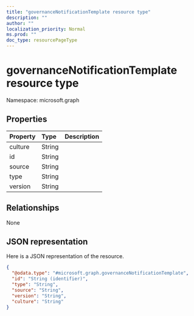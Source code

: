 ```yaml
---
title: "governanceNotificationTemplate resource type"
description: ""
author: ""
localization_priority: Normal
ms.prod: ""
doc_type: resourcePageType
---
```


# governanceNotificationTemplate resource type


Namespace: microsoft.graph



## Properties
|Property|Type|Description|
|:---|:---|:---|
|culture|String||
|id|String||
|source|String||
|type|String||
|version|String||

## Relationships
None

## JSON representation
Here is a JSON representation of the resource.
<!-- {
  "blockType": "resource",
  "@odata.type": "microsoft.graph.governanceNotificationTemplate"
}
-->
``` json
{
  "@odata.type": "#microsoft.graph.governanceNotificationTemplate",
  "id": "String (identifier)",
  "type": "String",
  "source": "String",
  "version": "String",
  "culture": "String"
}
```

